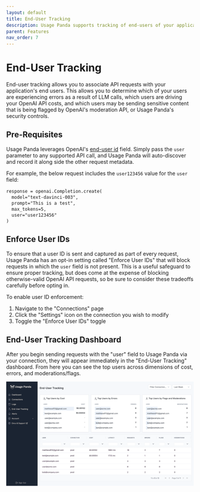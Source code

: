 ```yaml
---
layout: default
title: End-User Tracking
description: Usage Panda supports tracking of end-users of your application and association with OpenAI costs, errors, and content moderation.
parent: Features
nav_order: 7
---
```


# End-User Tracking

End-user tracking allows you to associate API requests with your application's end users. This allows you to determine which of your users are experiencing errors as a result of LLM calls, which users are driving your OpenAI API costs, and which users may be sending sensitive content that is being flagged by OpenAI's moderation API, or Usage Panda's security controls.

## Pre-Requisites
Usage Panda leverages OpenAI's [end-user id](https://platform.openai.com/docs/guides/safety-best-practices/end-user-ids) field. Simply pass the `user` parameter to any supported API call, and Usage Panda will auto-discover and record it along side the other request metadata.

For example, the below request includes the `user123456` value for the `user` field:
```
response = openai.Completion.create(
  model="text-davinci-003",
  prompt="This is a test",
  max_tokens=5,
  user="user123456"
)
```

## Enforce User IDs
To ensure that a user ID is sent and captured as part of every request, Usage Panda has an opt-in setting called "Enforce User IDs" that will block requests in which the `user` field is not present. This is a useful safeguard to ensure proper tracking, but does come at the expense of blocking otherwise-valid OpenAI API requests, so be sure to consider these tradeoffs carefully before opting in.

To enable user ID enforcement:

1. Navigate to the "Connections" page
2. Click the "Settings" icon on the connection you wish to modify
3. Toggle the "Enforce User IDs" toggle

## End-User Tracking Dashboard
After you begin sending requests with the "user" field to Usage Panda via your connection, they will appear immediately in the "End-User Tracking" dashboard. From here you can see the top users across dimensions of cost, errors, and moderations/flags.

![Usage Panda End-User Tracking Dashboard](../assets/images/usage-panda-openai-end-user-tracking.png)